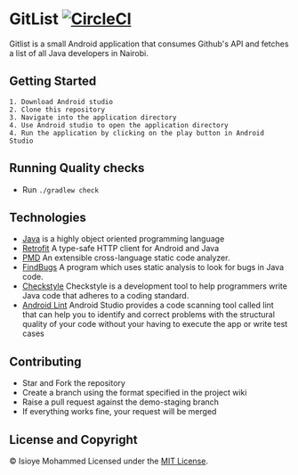 # GitList [![CircleCI](https://circleci.com/gh/codestaintin/GitList.svg?style=svg)](https://circleci.com/gh/codestaintin/GitList)

Gitlist is a small Android application that consumes Github's API and fetches a list of all Java developers in Nairobi.

## Getting Started

```
1. Download Android studio
2. Clone this repository
3. Navigate into the application directory
4. Use Android studio to open the application directory
4. Run the application by clicking on the play button in Android Studio
```

## Running Quality checks
- Run ```./gradlew check```

## Technologies
- [Java](https://www.java.com/en/) is a highly object oriented programming language
- [Retrofit](http://square.github.io/retrofit/) A type-safe HTTP client for Android and Java
- [PMD](https://pmd.github.io) An extensible cross-language static code analyzer.
- [FindBugs](https://findbugs.sourceforge.net) A program which uses static analysis to look for bugs in Java code.
- [Checkstyle](https://checkstyle.sourceforge.net) Checkstyle is a development tool to help programmers write Java code that adheres to a coding standard.
- [Android Lint](https://developer.android.com/studio/write/lint.html) Android Studio provides a code scanning tool called lint that can help you to identify and correct problems with the structural quality of your code without your having to execute the app or write test cases

## Contributing
- Star and Fork the repository
- Create a branch using the format specified in the project wiki
- Raise a pull request against the demo-staging branch
- If everything works fine, your request will be merged

## License and Copyright
&copy; Isioye Mohammed
Licensed under the [MIT License](LICENSE).